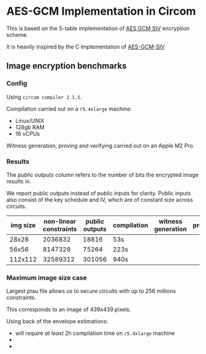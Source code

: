 # AES-GCM Implementation in Circom

This is based on the S-table implementation of [AES GCM SIV](https://datatracker.ietf.org/doc/html/rfc8452) encryption scheme.

It is heavily inspired by the C implementation of [AES-GCM-SIV](https://github.com/Shay-Gueron/AES-GCM-SIV)

## Image encryption benchmarks

### Config

Using `circom compiler 2.1.5`.

Compilation carried out on a `r5.4xlarge` machine:
- Linux/UNIX
- 128gb RAM
- 16 vCPUs 

Witness generation, proving and verifying carried out on an Apple M2 Pro.

### Results

The *public outputs* column refers to the number of bits the encrypted image results in. 

We report public outputs instead of public inputs for clarity. Public inputs also consist of the key schedule and IV, which are of constant size across circuits.


|img size|non-linear constraints|public outputs|compilation|witness generation|proving|verifiying|
|--|--|--|--|--|--|--|
| 28x28 | 2036832 | 18816 | 53s |  |  |  |
| 56x56 | 8147328 | 75264 | 223s |  |  |  |
| 112x112 | 32589312 | 301056 | 940s |  |  |  |

### Maximum image size case

Largest ptau file allows us to secure circuits with up to 256 millions constraints. 

This corresponds to an image of 439x439 pixels. 

Using back of the envelope estimations: 
- will require *at least* 2h compilation time on `r5.4xlarge` machine
- 
- 